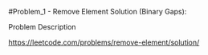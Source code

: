 #Problem_1 - Remove Element Solution (Binary Gaps):

Problem Description

https://leetcode.com/problems/remove-element/solution/